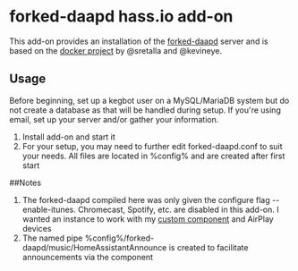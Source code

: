 # forked-daapd hass.io add-on
This add-on provides an installation of the [forked-daapd](https://github.com/ejurgensen/forked-daapd) server and is based on the [docker project](https://github.com/sretalla/docker-forked-daapd) by @sretalla and @kevineye.

## Usage
Before beginning, set up a kegbot user on a MySQL/MariaDB system but do not create a database as that will be handled during setup. If you're using email, set up your server and/or gather your information.
1) Install add-on and start it
2) For your setup, you may need to further edit forked-daapd.conf to suit your needs. All files are located in %config% and are created after first start

##Notes
1) The forked-daapd compiled here was only given the configure flag --enable-itunes. Chromecast, Spotify, etc. are disabled in this add-on. I wanted an instance to work with my [custom component](https://github.com/johnpdowling/custom_components/tree/master/forked-daapd) and AirPlay devices
2) The named pipe %config%/forked-daapd/music/HomeAssistantAnnounce is created to facilitate announcements via the component
